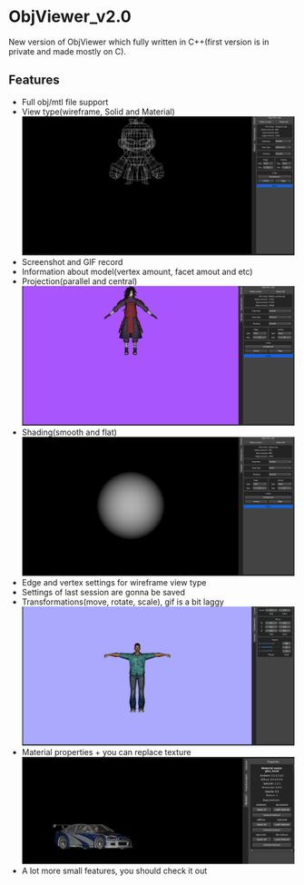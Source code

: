 # ObjViewer_v2.0
New version of ObjViewer which fully written in C++(first version is in private and made mostly on C). 
## Features
- Full obj/mtl file support
- View type(wireframe, Solid and Material)
![](misc/view_type.gif)
- Screenshot and GIF record
- Information about model(vertex amount, facet amout and etc)
- Projection(parallel and central)
![](misc/proj_type.gif)
- Shading(smooth and flat)
![](misc/shading.gif)
- Edge and vertex settings for wireframe view type
- Settings of last session are gonna be saved
- Transformations(move, rotate, scale), gif is a bit laggy
![](misc/transform.gif)
- Material properties + you can replace texture
![](misc/material.png)
- A lot more small features, you should check it out